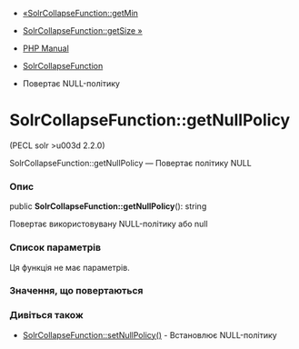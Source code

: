 - [«SolrCollapseFunction::getMin](solrcollapsefunction.getmin.md)
- [SolrCollapseFunction::getSize »](solrcollapsefunction.getsize.md)

- [PHP Manual](index.md)
- [SolrCollapseFunction](class.solrcollapsefunction.md)
- Повертає NULL-політику

# SolrCollapseFunction::getNullPolicy

(PECL solr \>u003d 2.2.0)

SolrCollapseFunction::getNullPolicy — Повертає політику NULL

### Опис

public **SolrCollapseFunction::getNullPolicy**(): string

Повертає використовувану NULL-політику або null

### Список параметрів

Ця функція не має параметрів.

### Значення, що повертаються

### Дивіться також

- [SolrCollapseFunction::setNullPolicy()](solrcollapsefunction.setnullpolicy.md) -
Встановлює NULL-політику
